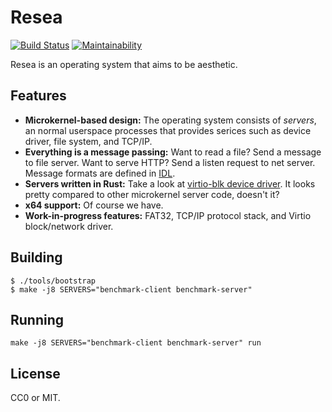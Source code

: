 Resea
=====
[![Build Status](https://travis-ci.com/seiyanuta/resea.svg?branch=master)](https://travis-ci.com/seiyanuta/resea)
[![Maintainability](https://api.codeclimate.com/v1/badges/be1bfe8fec64510c1360/maintainability)](https://codeclimate.com/github/seiyanuta/resea/maintainability)

Resea is an operating system that aims to be aesthetic.

Features
--------
- **Microkernel-based design:** The operating system consists of *servers*, an normal userspace processes that provides serices such as device driver, file system, and TCP/IP.
- **Everything is a message passing:** Want to read a file? Send a message to file server. Want to serve HTTP? Send a listen request to net server. Message formats are defined in [IDL](https://github.com/seiyanuta/resea/tree/master/interfaces).
- **Servers written in Rust:** Take a look at [virtio-blk device driver](https://github.com/seiyanuta/resea/blob/master/servers/virtio-blk/src/main.rs). It looks pretty compared to other microkernel server code, doesn't it?
- **x64 support:** Of course we have.
- **Work-in-progress features:** FAT32, TCP/IP protocol stack, and Virtio block/network driver.


Building
--------
```
$ ./tools/bootstrap
$ make -j8 SERVERS="benchmark-client benchmark-server"
```

Running
--------
```
make -j8 SERVERS="benchmark-client benchmark-server" run
```

License
-------
CC0 or MIT.
